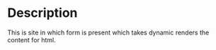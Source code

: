 # Description

This is site in which form is present which takes dynamic renders the content for html.
